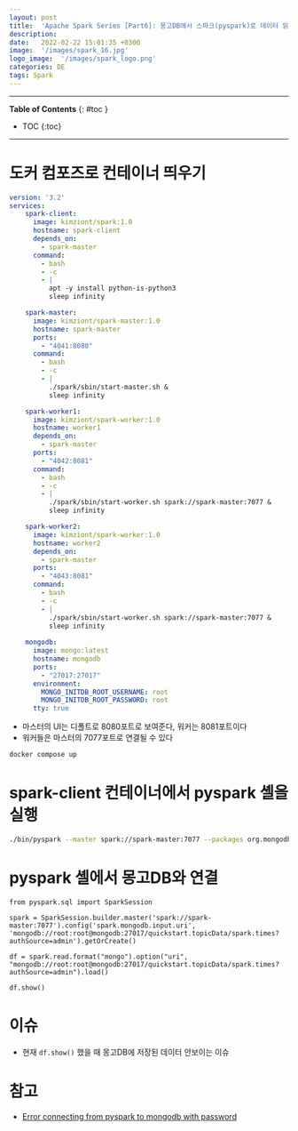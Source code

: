 ```yaml
---
layout: post
title:  'Apache Spark Series [Part6]: 몽고DB에서 스파크(pyspark)로 데이터 읽어오기(feat.Docker)'
description: 
date:   2022-02-22 15:01:35 +0300
image:  '/images/spark_16.jpg'
logo_image:  '/images/spark_logo.png'
categories: DE
tags: Spark
---
```

---

**Table of Contents**
{: #toc }
*  TOC
{:toc}

---

# 도커 컴포즈로 컨테이너 띄우기

```yml
version: '3.2'
services:
    spark-client:
      image: kimziont/spark:1.0
      hostname: spark-client
      depends_on:
        - spark-master
      command: 
        - bash
        - -c
        - |
          apt -y install python-is-python3
          sleep infinity

    spark-master:
      image: kimziont/spark-master:1.0
      hostname: spark-master
      ports:
        - "4041:8080"
      command: 
        - bash
        - -c
        - |
          ./spark/sbin/start-master.sh &
          sleep infinity

    spark-worker1:
      image: kimziont/spark-worker:1.0
      hostname: worker1
      depends_on:
        - spark-master
      ports:
        - "4042:8081"
      command: 
        - bash
        - -c
        - |
          ./spark/sbin/start-worker.sh spark://spark-master:7077 &
          sleep infinity

    spark-worker2:
      image: kimziont/spark-worker:1.0
      hostname: worker2
      depends_on:
        - spark-master
      ports:
        - "4043:8081"
      command: 
        - bash
        - -c
        - |
          ./spark/sbin/start-worker.sh spark://spark-master:7077 &
          sleep infinity
    
    mongodb:
      image: mongo:latest
      hostname: mongodb
      ports:
        - "27017:27017"
      environment:
        MONGO_INITDB_ROOT_USERNAME: root
        MONGO_INITDB_ROOT_PASSWORD: root
      tty: true
```

- 마스터의 UI는 디폴트로 8080포트로 보여준다, 워커는 8081포트이다
- 워커들은 마스터의 7077포트로 연결될 수 있다

```sh
docker compose up
```

# spark-client 컨테이너에서 pyspark 셸을 실행

```sh
./bin/pyspark --master spark://spark-master:7077 --packages org.mongodb.spark:mongo-spark-connector_2.12:3.0.1
```

# pyspark 셸에서 몽고DB와 연결

```
from pyspark.sql import SparkSession

spark = SparkSession.builder.master('spark://spark-master:7077').config('spark.mongodb.input.uri', 'mongodb://root:root@mongodb:27017/quickstart.topicData/spark.times?authSource=admin').getOrCreate()

df = spark.read.format("mongo").option("uri", "mongodb://root:root@mongodb:27017/quickstart.topicData/spark.times?authSource=admin").load()

df.show()
```

# 이슈

- 현재 `df.show()` 했을 때 몽고DB에 저장된 데이터 안보이는 이슈



# 참고

- [Error connecting from pyspark to mongodb with password](https://stackoverflow.com/questions/58305720/error-connecting-from-pyspark-to-mongodb-with-password)
